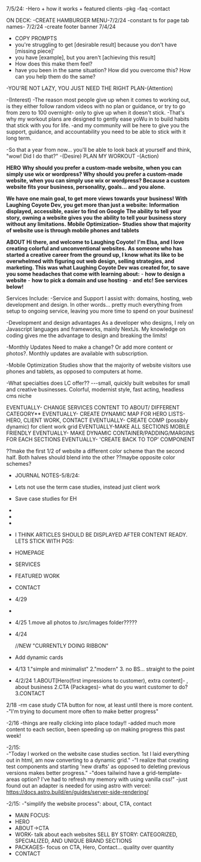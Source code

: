  <!--*--*--*--*--*--*--*--*--*--*--*--*--*--*--*-->
   <!--*--*--*--*--*-v-*--*--*--*--*--*--*--*--*--*-->
   <!--*--*--*--*--*--*--*--*--*--*--*--*--*--*--*-->

7/5/24:
-Hero + how it works + featured clients
-pkg
-faq
-contact

 <!--*--*--*--*--*--*--*--*--*--*--*--*--*--*--*-->
   <!--*--*--*--*--*-^-*--*--*--*--*--*--*--*--*--*-->
   <!--*--*--*--*--*--*--*--*--*--*--*--*--*--*--*-->

ON DECK:
-CREATE HAMBURGER MENU-7/2/24
-constant ts for page tab names- 7/2/24
-create footer banner 7/4/24

- COPY PROMPTS
- you're struggling to get [desirable result] because you don't have [missing piece]'
- you have [example], but you aren't [achieving this result]
- How does this make them feel?
- have you been in the same situation? How did you overcome this? How can you help them do the same?

-YOU'RE NOT LAZY, YOU JUST NEED THE RIGHT PLAN-(Attention)

-(Interest)
-The reason most people give up when it comes to working out, is they either follow random videos with no plan or guidance, or try to go from zero to 100 overnight- only to give up when it doesn't stick.
-That's why my workout plans are designed to gently ease yoWu in to build habits that stick with you for life.
-and my community will be here to give you the support, guidance, and accountability you need to be able to stick with it long term.

-So that a year from now... you'll be able to look back at yourself and think, "wow! Did I do that?" -(Desire)
PLAN MY WORKOUT -(Action)

<!-- TODO: 6/20/24 v -->

**HERO**
**Why should you prefer a custom-made website, when you can simply use wix or wordpress? Why should you prefer a custom-made website, when you can simply use wix or wordpress? Because a custom website fits your business, personality, goals... and you alone.**

**We have one main goal, to get more views towards your business! With Laughing Coyote Dev, you get more than just a website:**
**Information displayed, accessible, easier to find on Google**
**The ability to tell your story, owning a website gives you the ability to tell your business story without any limitations.**
**Mobile Optimization- Studies show that majority of website use is through mobile phones and tablets**

**ABOUT**
**Hi there, and welcome to Laughing Coyote!**
**I'm Elsa, and I love creating colorful and unconventional websites.**
**As someone who has started a creative career from the ground up, I know what its like to be overwhelmed with figuring out web design, selling strategies, and marketing. This was what Laughing Coyote Dev was created for, to save you some headaches that come with learning about:** - **how to design a website** - **how to pick a domain and use hosting** - **and etc! See services below!**

Services Include:
-Service and Support
I assist with: domains, hosting, web development and design. In other words... pretty much everything from setup to ongoing service, leaving you more time to spend on your business!

-Development and design advantages
As a developer who designs, I rely on Javascript languages and frameworks, mainly NextJs. My knowledge on coding gives me the advantage to design and breaking the limits!

-Monthly Updates
Need to make a change? Or add more content or photos?. Monthly updates are available with subscription.

-Mobile Optimization
Studies show that the majority of website visitors use phones and tablets, as opposed to computers at home.

<!--  TODO: 6/20/24 ^ -->

-What specialties does LC offer?? ---small, quickly built websites for small and creative businesses. Colorful, modernist style, fast acting, headless cms niche

EVENTUALLY- CHANGE SERVICES CONTENT TO ABOUT/ DIFFERENT CATEGORY\*\*
EVENTUALLY- CREATE DYNAMIC MAP FOR HERO LISTS-HERO, CLIENT WORK, CONTACT
EVENTUALLY- CREATE COMP (possibly dynamic) for client work grid
EVENTUALLY-MAKE ALL SECTIONS MOBILE FRIENDLY
EVENTUALLY- MAKE DYNAMIC CONTAINER/PADDING/MARGINS FOR EACH SECTIONS
EVENTUALLY- 'CREATE BACK TO TOP' COMPONENT

??make the first 1/2 of website a different color scheme than the second half. Both halves should blend into the other ??maybe opposite color schemes?

- JOURNAL NOTES-5/8/24:
- Lets not use the term case studies, instead just client work
- Save case studies for EH
-
-
-
- I THINK ARTICLES SHOULD BE DISPLAYED AFTER CONTENT READY. LETS STICK WITH PGS:
- HOMEPAGE
- SERVICES
- FEATURED WORK
- CONTACT

- 4/29
-

- 4/25
  1.move all photos to /src/images folder?????

- 4/24
    <!--*--*--*--*--*--*--*--*--*--*--*--*--*--*--*--> //NEW "CURRENTLY DOING RIBBON"

- Add dynamic cards
- 4/13
  1."simple and minimalist"
  2."modern" 3. no BS... straight to the point

- 4/2/24
  1.ABOUT[Hero(first impressions to customer), extra content]- , about business
  2.CTA (Packages)- what do you want customer to do?
  3.CONTACT

2/18
-rm case study CTA button for now, at least until there is more content.
-"I'm trying to document more often to make better progress"

-2/16
-things are really clicking into place today!!
-added much more content to each section, been speeding up on making progress this past week!

-2/15:  
-"Today I worked on the website case studies section. 1st I laid everything out in html, am now converting to a dynamic grid."
-"I realize that creating test components and starting 'new drafts' as opposed to deleting previous versions makes better progress."
-"does tailwind have a grid-template-areas option? I've had to refresh my memory with using vanilla css!"
-just found out an adapter is needed for using astro with vercel: https://docs.astro.build/en/guides/server-side-rendering/

-2/15:
-"simplify the website process": about, CTA, contact

- MAIN FOCUS:
- HERO
- ABOUT->CTA
- WORK- talk about each websites SELL BY STORY: CATEGORIZED, SPECIALIZED, AND UNIQUE BRAND SECTIONS
- PACKAGES- focus on CTA, Hero, Contact… quality over quantity
- CONTACT
